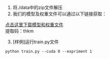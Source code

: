 1. 将./data中的zip文件解压
2. 我们的模型及权重文件可以通过以下链接获取：

[点击这里下载模型和权重文件](https://pan.baidu.com/s/1HTvbDsu12QLBag5Cp7i9qQ?pwd=thkm)  
提取码：thkm

3. [样例]运行train.py文件
```
python train.py --cuda 0 --expriment 1
```
